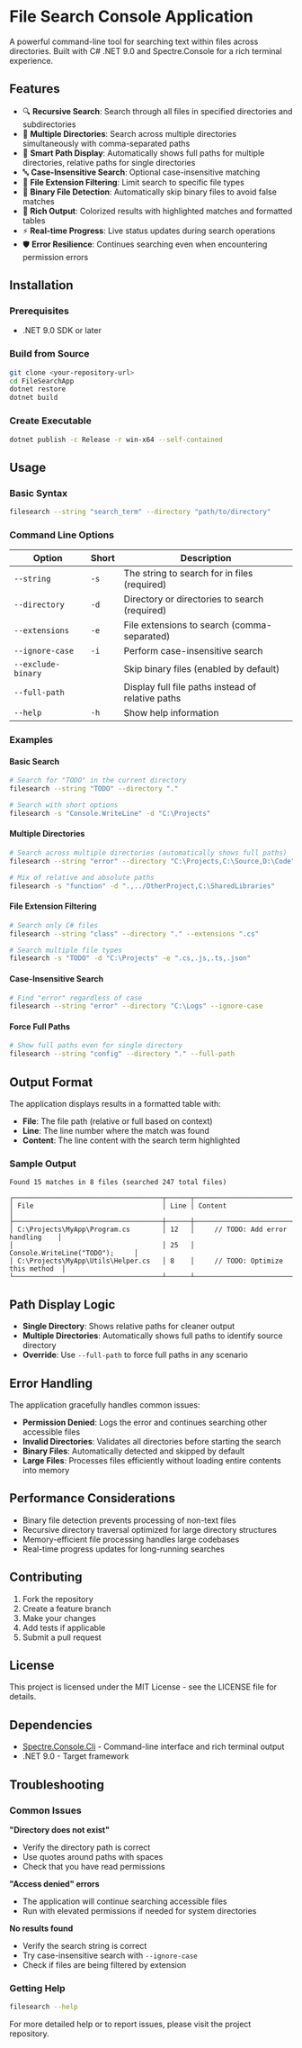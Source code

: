 # File Search Console Application

A powerful command-line tool for searching text within files across directories. Built with C# .NET 9.0 and Spectre.Console for a rich terminal experience.

## Features

- 🔍 **Recursive Search**: Search through all files in specified directories and subdirectories
- 📁 **Multiple Directories**: Search across multiple directories simultaneously with comma-separated paths
- 🎯 **Smart Path Display**: Automatically shows full paths for multiple directories, relative paths for single directories
- 🔤 **Case-Insensitive Search**: Optional case-insensitive matching
- 📄 **File Extension Filtering**: Limit search to specific file types
- 🚫 **Binary File Detection**: Automatically skip binary files to avoid false matches
- 🌈 **Rich Output**: Colorized results with highlighted matches and formatted tables
- ⚡ **Real-time Progress**: Live status updates during search operations
- 🛡️ **Error Resilience**: Continues searching even when encountering permission errors

## Installation

### Prerequisites
- .NET 9.0 SDK or later

### Build from Source
```bash
git clone <your-repository-url>
cd FileSearchApp
dotnet restore
dotnet build
```

### Create Executable
```bash
dotnet publish -c Release -r win-x64 --self-contained
```

## Usage

### Basic Syntax
```bash
filesearch --string "search_term" --directory "path/to/directory"
```

### Command Line Options

| Option | Short | Description |
|--------|-------|-------------|
| `--string` | `-s` | The string to search for in files (required) |
| `--directory` | `-d` | Directory or directories to search (required) |
| `--extensions` | `-e` | File extensions to search (comma-separated) |
| `--ignore-case` | `-i` | Perform case-insensitive search |
| `--exclude-binary` | | Skip binary files (enabled by default) |
| `--full-path` | | Display full file paths instead of relative paths |
| `--help` | `-h` | Show help information |

### Examples

#### Basic Search
```bash
# Search for "TODO" in the current directory
filesearch --string "TODO" --directory "."

# Search with short options
filesearch -s "Console.WriteLine" -d "C:\Projects"
```

#### Multiple Directories
```bash
# Search across multiple directories (automatically shows full paths)
filesearch --string "error" --directory "C:\Projects,C:\Source,D:\Code"

# Mix of relative and absolute paths
filesearch -s "function" -d ".,../OtherProject,C:\SharedLibraries"
```

#### File Extension Filtering
```bash
# Search only C# files
filesearch --string "class" --directory "." --extensions ".cs"

# Search multiple file types
filesearch -s "TODO" -d "C:\Projects" -e ".cs,.js,.ts,.json"
```

#### Case-Insensitive Search
```bash
# Find "error" regardless of case
filesearch --string "error" --directory "C:\Logs" --ignore-case
```

#### Force Full Paths
```bash
# Show full paths even for single directory
filesearch --string "config" --directory "." --full-path
```

## Output Format

The application displays results in a formatted table with:
- **File**: The file path (relative or full based on context)
- **Line**: The line number where the match was found
- **Content**: The line content with the search term highlighted

### Sample Output
```
Found 15 matches in 8 files (searched 247 total files)

┌─────────────────────────────────────┬──────┬────────────────────────────────────┐
│ File                                │ Line │ Content                            │
├─────────────────────────────────────┼──────┼────────────────────────────────────┤
│ C:\Projects\MyApp\Program.cs        │ 12   │     // TODO: Add error handling    │
│                                     │ 25   │     Console.WriteLine("TODO");     │
│ C:\Projects\MyApp\Utils\Helper.cs   │ 8    │     // TODO: Optimize this method  │
└─────────────────────────────────────┴──────┴────────────────────────────────────┘
```

## Path Display Logic

- **Single Directory**: Shows relative paths for cleaner output
- **Multiple Directories**: Automatically shows full paths to identify source directory
- **Override**: Use `--full-path` to force full paths in any scenario

## Error Handling

The application gracefully handles common issues:
- **Permission Denied**: Logs the error and continues searching other accessible files
- **Invalid Directories**: Validates all directories before starting the search
- **Binary Files**: Automatically detected and skipped by default
- **Large Files**: Processes files efficiently without loading entire contents into memory

## Performance Considerations

- Binary file detection prevents processing of non-text files
- Recursive directory traversal optimized for large directory structures
- Memory-efficient file processing handles large codebases
- Real-time progress updates for long-running searches

## Contributing

1. Fork the repository
2. Create a feature branch
3. Make your changes
4. Add tests if applicable
5. Submit a pull request

## License

This project is licensed under the MIT License - see the LICENSE file for details.

## Dependencies

- [Spectre.Console.Cli](https://spectreconsole.net/) - Command-line interface and rich terminal output
- .NET 9.0 - Target framework

## Troubleshooting

### Common Issues

**"Directory does not exist"**
- Verify the directory path is correct
- Use quotes around paths with spaces
- Check that you have read permissions

**"Access denied" errors**
- The application will continue searching accessible files
- Run with elevated permissions if needed for system directories

**No results found**
- Verify the search string is correct
- Try case-insensitive search with `--ignore-case`
- Check if files are being filtered by extension

### Getting Help

```bash
filesearch --help
```

For more detailed help or to report issues, please visit the project repository.